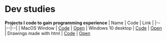 # Dev studies
  **Projects I code to gain programming experience**
| Name | Code | Link |
|--|--|--|
| MacOS Window | [Code](https://github.com/andrerwfreitas/andrerwfreitas/blob/main/pages/projects/macos-window.js) | [Open](https://arwf.rwfprojects.com/projects/macos-window)
| Windows 10 desktop | [Code](https://github.com/andrerwfreitas/andrerwfreitas/blob/main/pages/projects/windows10.js) | [Open](https://arwf.rwfprojects.com/projects/windows10)
| Drawings made with html | [Code](https://github.com/andrerwfreitas/andrerwfreitas/blob/main/pages/projects/code-draw.js) | [Open](https://arwf.rwfprojects.com/projects/code-draw)
